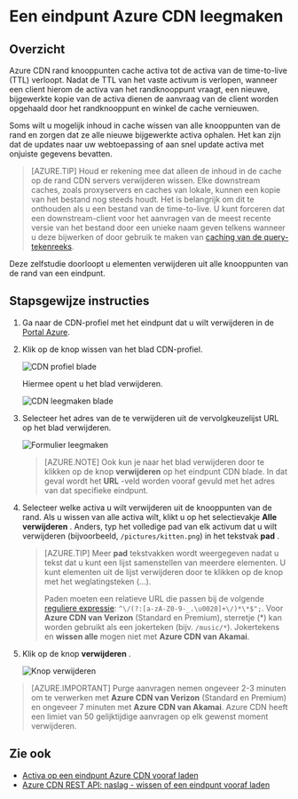 <properties
    pageTitle="Een eindpunt CDN Azure verwijderen | Microsoft Azure"
    description="Informatie over het wissen van alle opgeslagen inhoud vanuit het eindpunt van een CDN."
    services="cdn"
    documentationCenter=""
    authors="camsoper"
    manager="erikre"
    editor=""/>

<tags
    ms.service="cdn"
    ms.workload="tbd"
    ms.tgt_pltfrm="na"
    ms.devlang="na"
    ms.topic="article"
    ms.date="07/28/2016"
    ms.author="casoper"/>

# <a name="purge-an-azure-cdn-endpoint"></a>Een eindpunt Azure CDN leegmaken

## <a name="overview"></a>Overzicht

Azure CDN rand knooppunten cache activa tot de activa van de time-to-live (TTL) verloopt.  Nadat de TTL van het vaste activum is verlopen, wanneer een client hierom de activa van het randknooppunt vraagt, een nieuwe, bijgewerkte kopie van de activa dienen de aanvraag van de client worden opgehaald door het randknooppunt en winkel de cache vernieuwen.

Soms wilt u mogelijk inhoud in cache wissen van alle knooppunten van de rand en zorgen dat ze alle nieuwe bijgewerkte activa ophalen.  Het kan zijn dat de updates naar uw webtoepassing of aan snel update activa met onjuiste gegevens bevatten.

> [AZURE.TIP] Houd er rekening mee dat alleen de inhoud in de cache op de rand CDN servers verwijderen wissen.  Elke downstream caches, zoals proxyservers en caches van lokale, kunnen een kopie van het bestand nog steeds houdt.  Het is belangrijk om dit te onthouden als u een bestand van de time-to-live.  U kunt forceren dat een downstream-client voor het aanvragen van de meest recente versie van het bestand door een unieke naam geven telkens wanneer u deze bijwerken of door gebruik te maken van [caching van de query-tekenreeks](cdn-query-string.md).  

Deze zelfstudie doorloopt u elementen verwijderen uit alle knooppunten van de rand van een eindpunt.

## <a name="walkthrough"></a>Stapsgewijze instructies

1. Ga naar de CDN-profiel met het eindpunt dat u wilt verwijderen in de [Portal Azure](https://portal.azure.com).

2. Klik op de knop wissen van het blad CDN-profiel.

    ![CDN profiel blade](./media/cdn-purge-endpoint/cdn-profile-blade.png)

    Hiermee opent u het blad verwijderen.

    ![CDN leegmaken blade](./media/cdn-purge-endpoint/cdn-purge-blade.png)

3. Selecteer het adres van de te verwijderen uit de vervolgkeuzelijst URL op het blad verwijderen.

    ![Formulier leegmaken](./media/cdn-purge-endpoint/cdn-purge-form.png)

    > [AZURE.NOTE] Ook kun je naar het blad verwijderen door te klikken op de knop **verwijderen** op het eindpunt CDN blade.  In dat geval wordt het **URL** -veld worden vooraf gevuld met het adres van dat specifieke eindpunt.

4. Selecteer welke activa u wilt verwijderen uit de knooppunten van de rand.  Als u wissen van alle activa wilt, klikt u op het selectievakje **Alle verwijderen** .  Anders, typ het volledige pad van elk activum dat u wilt verwijderen (bijvoorbeeld, `/pictures/kitten.png`) in het tekstvak **pad** .

    > [AZURE.TIP] Meer **pad** tekstvakken wordt weergegeven nadat u tekst dat u kunt een lijst samenstellen van meerdere elementen.  U kunt elementen uit de lijst verwijderen door te klikken op de knop met het weglatingsteken (...).
    >
    > Paden moeten een relatieve URL die passen bij de volgende [reguliere expressie](https://msdn.microsoft.com/library/az24scfc.aspx): `^\/(?:[a-zA-Z0-9-_.\u0020]+\/)*\*$";`.  Voor **Azure CDN van Verizon** (Standard en Premium), sterretje (\*) kan worden gebruikt als een jokerteken (bijv. `/music/*`).  Jokertekens en **wissen alle** mogen niet met **Azure CDN van Akamai**.
    
5. Klik op de knop **verwijderen** .

    ![Knop verwijderen](./media/cdn-purge-endpoint/cdn-purge-button.png)

> [AZURE.IMPORTANT] Purge aanvragen nemen ongeveer 2-3 minuten om te verwerken met **Azure CDN van Verizon** (Standard en Premium) en ongeveer 7 minuten met **Azure CDN van Akamai**.  Azure CDN heeft een limiet van 50 gelijktijdige aanvragen op elk gewenst moment verwijderen. 

## <a name="see-also"></a>Zie ook
- [Activa op een eindpunt Azure CDN vooraf laden](cdn-preload-endpoint.md)
- [Azure CDN REST API: naslag - wissen of een eindpunt vooraf laden](https://msdn.microsoft.com/library/mt634451.aspx)
